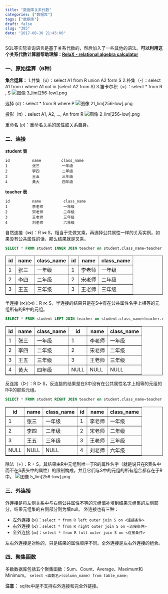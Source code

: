 ```yaml
---
title: "数据库关系代数"
categories: ["数据库"]
tags: ["数据库"]
draft: false
slug: "385"
date: "2017-08-30 21:45:00"
---
```


SQL等实际查询语言是基于关系代数的，然后加入了一些其他的语法。**可以利用这个关系代数计算器帮助理解：[RelaX - relational algebra calculator][6]**

### 一、原始运算（6种）
**集合运算：**
1.并集（υ）：select A1 from R union A2 form S
2.补集（-）：select A1 from r where A1 not in (select A2 from S) 
3.笛卡尔积（×）：select * from R , S
![图像 3_lim[256-low].png][1]

选择 (σ)：select * from R where P
![图像 21_lim[256-low].png][2]

投影（π）：select A1, A2, …, An from R
![图像 2_lim[256-low].png][3]

重命名 (ρ)：重命名关系的属性或关系自身。

### 二、连接
**student 表**
```
id          name         class_name
1           张三          一年级
2           李四          二年级
3           王五          三年级
4           黄大          四年级
```

**teacher 表**
```
id          name          class_name
1           李老师         一年级
2           宋老师         二年级
3           王老师         三年级
4           刘老师         六年级
```

自然连接（⋈）：R ⋈ S，相当于先做叉乘，再选择公共属性一样的关系实例。如果没有公共属性的话，那么结果就是叉乘。
```sql
SELECT * FROM student INNER JOIN teacher on student.class_name=teacher.class_name;
```
<table border="1" style="border-collapse:collapse">
<tr><th>id</th><th>name</th><th>class_name</th><th>id</th><th>name</th><th>class_name</th></tr>
<tr><td>1</td><td>张三</td><td>一年级</td><td>1</td><td>李老师</td><td>一年级</td></tr>
<tr><td>2</td><td>李四</td><td>二年级</td><td>2</td><td>宋老师</td><td>二年级</td></tr>
<tr><td>3</td><td>王五</td><td>三年级</td><td>3</td><td>王老师</td><td>三年级</td></tr></table>

半连接 (⋉)(⋊)：R ⋉ S，半连接的结果只是在S中有在公共属性名字上相等的元组所有的R中的元组。
```sql
SELECT * FROM student LEFT JOIN teacher on student.class_name=teacher.class_name;
```
<table border="1" style="border-collapse:collapse">
<tr><th>id</th><th>name</th><th>class_name</th><th>id</th><th>name</th><th>class_name</th></tr>
<tr><td>1</td><td>张三</td><td>一年级</td><td>1</td><td>李老师</td><td>一年级</td></tr>
<tr><td>2</td><td>李四</td><td>二年级</td><td>2</td><td>宋老师</td><td>二年级</td></tr>
<tr><td>3</td><td>王五</td><td>三年级</td><td>3</td><td>王老师</td><td>三年级</td></tr>
<tr><td>4</td><td>黄大</td><td>四年级</td><td>NULL</td><td>NULL</td><td>NULL</td></tr></table>

反连接（▷）：R ▷ S，反连接的结果是在S中没有在公共属性名字上相等的元组的R中的那些元组。
```sql
SELECT * FROM student RIGHT JOIN teacher on student.class_name=teacher.class_name;
```
<table border="1" style="border-collapse:collapse">
<tr><th>id</th><th>name</th><th>class_name</th><th>id</th><th>name</th><th>class_name</th></tr>
<tr><td>1</td><td>张三</td><td>一年级</td><td>1</td><td>李老师</td><td>一年级</td></tr>
<tr><td>2</td><td>李四</td><td>二年级</td><td>2</td><td>宋老师</td><td>二年级</td></tr>
<tr><td>3</td><td>王五</td><td>三年级</td><td>3</td><td>王老师</td><td>三年级</td></tr>
<tr><td>NULL</td><td>NULL</td><td>NULL</td><td>4</td><td>刘老师</td><td>六年级</td></tr></table>


除法（÷）：R ÷ S，其结果由R中元组到唯一于R的属性名字（就是说只在R表头中而不在S表头中的属性）的限制构成，并且它们与S中的元组的所有组合都存在于R中。
![图像 5_lim[256-low].png][5]

### 三、外连接
外连接是将左侧关系中与右侧公共属性不等的元组值补填到结果元组集的左侧部分，结果元组集的右侧部分则为填null。
外连接也有三种：
- 左外连接 (⟕)：`select * from R left outer join S on <连接条件>`
- 右外连接 (⟖)：`select * from R right outer join S on <连接条件>`
- 全外连接 (⟗)：`select * from R full outer join S on <连接条件>`

左右外连接是对称的，只是结果的属性顺序不同。全外连接是左右外连接的组合。


### 四、聚集函数
多数数据库包括五个聚集函数：Sum、Count、Average、Maximum和Minimum。
`select <函数名>(column_name) from table_name;`

**注意：**
sqlite中是不支持右外连接和完全外链接。

  [1]: https://img.zhangchen915.com/2017/09/3482365209.png
  [2]: https://img.zhangchen915.com/2017/09/2999191161.png
  [3]: https://img.zhangchen915.com/2017/09/165133838.png
  [4]: https://img.zhangchen915.com/2017/09/269971022.png
  [5]: https://img.zhangchen915.com/2017/09/3242326368.png
  [6]: http://dbis-uibk.github.io/relax/
